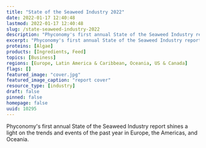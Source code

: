```yaml
---
title: "State of the Seaweed Industry 2022"
date: 2022-01-17 12:40:48
lastmod: 2022-01-17 12:40:48
slug: /state-seaweed-industry-2022
description: "Phyconomy's first annual State of the Seaweed Industry report shines a light on the trends and events of the past year in Europe, the Americas, and Oceania."
excerpt: "Phyconomy's first annual State of the Seaweed Industry report shines a light on the trends and events of the past year in Europe, the Americas, and Oceania."
proteins: [Algae]
products: [Ingredients, Feed]
topics: [Business]
regions: [Europe, Latin America & Caribbean, Oceania, US & Canada]
flags: []
featured_image: "cover.jpg"
featured_image_caption: "report cover"
resource_type: [industry]
draft: false
pinned: false
homepage: false
uuid: 10295
---
```

Phyconomy\'s first annual State of the Seaweed Industry report shines a
light on the trends and events of the past year in Europe, the Americas,
and Oceania.
